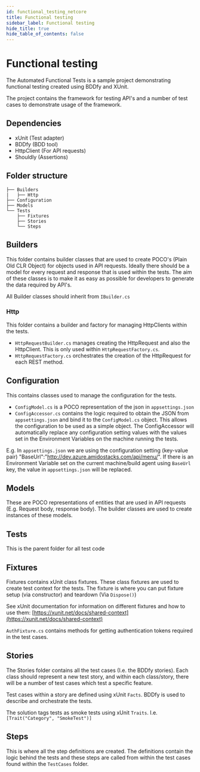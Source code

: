 ```yaml
---
id: functional_testing_netcore
title: Functional testing
sidebar_label: Functional testing
hide_title: true
hide_table_of_contents: false
---
```


# Functional testing

The Automated Functional Tests is a sample project demonstrating functional testing created using BDDfy and XUnit.

The project contains the framework for testing API's and a number of test cases to demonstrate usage of the framework.


## Dependencies

- xUnit (Test adapter)
- BDDfy (BDD tool)
- HttpClient (For API requests)
- Shouldly (Assertions)

## Folder structure

```text
├── Builders
|   ├── Http
├── Configuration
├── Models
└── Tests
    ├── Fixtures
    ├── Stories
    └── Steps
```


## Builders

This folder contains builder classes that are used to create POCO's (Plain Old CLR Object) for objects used in API requests. Ideally there should be a model for every request and response that is used within the tests. The aim of these classes is to make it as easy as possible for developers to generate the data required by API's.

All Builder classes should inherit from `IBuilder.cs`


### Http

This folder contains a builder and factory for managing HttpClients within the tests.

- `HttpRequestBuilder.cs` manages creating the HttpRequest and also the HttpClient. This is only used within `HttpRequestFactory.cs`.
- `HttpRequestFactory.cs` orchestrates the creation of the HttpRequest for each REST method.


## Configuration

This contains classes used to manage the configuration for the tests.

- `ConfigModel.cs` is a POCO representation of the json in `appsettings.json`
- `ConfigAccessor.cs` contains the logic required to obtain the JSON from `appsettings.json` and bind it to the `ConfigModel.cs` object. This allows the configuration to be used as a simple object.
The ConfigAccessor will automatically replace any configuration setting values with the values set in the Environment Variables on the machine running the tests.

E.g. In `appsettings.json` we are using the configuration setting (key-value pair) "BaseUrl":"http://dev.azure.amidostacks.com/api/menu/". If there is an Environment Variable set on the current machine/build agent using `BaseUrl` key, the value in `appsettings.json` will be replaced.


## Models

These are POCO representations of entities that are used in API requests (E.g. Request body, response body). The builder classes are used to create instances of these models.


## Tests

This is the parent folder for all test code


## Fixtures

Fixtures contains xUnit class fixtures. These class fixtures are used to create test context for the tests. The fixture is where you can put fixture setup (via constructor) and teardown (Via `Dispose()`)

See xUnit documentation for information on different fixtures and how to use them: [https://xunit.net/docs/shared-context](https://xunit.net/docs/shared-context)

`AuthFixture.cs` contains methods for getting authentication tokens required in the test cases.


## Stories

The Stories folder contains all the test cases (I.e. the BDDfy stories). Each class should represent a new test story, and within each class/story, there will be a number of test cases which test a specific feature.

Test cases within a story are defined using xUnit `Facts`. BDDfy is used to describe and orchestrate the tests.

The solution tags tests as smoke tests using xUnit `Traits`. I.e. `[Trait("Category", "SmokeTest")]`


## Steps

This is where all the step definitions are created. The definitions contain the logic behind the tests and these steps are called from within the test cases found within the `TestCases` folder.

